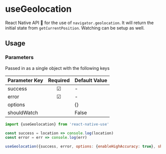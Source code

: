 # useGeolocation

React Native API 🎣 for the use of `navigator.geolocation`.  It will return the initial state from `getCurrentPosition`.  Watching can be setup as well.  

## Usage

### Parameters 

Passed in as a single object with the following keys

| Parameter Key | Required | Default Value |
| ------------- | :------: | ------------- |
| success       | &#9745;  | -             |
| error         | &#9745;  | -             |
| options       |          | {}            |
| shouldWatch   |          | False         |

```javascript
import {useGeolocation} from 'react-native-use'

const success = location => console.log(location)
const error = err => console.log(err)

useGeolocation({success, error, options: {enableHighAccuracy: true}, shouldWatch: true});
```
